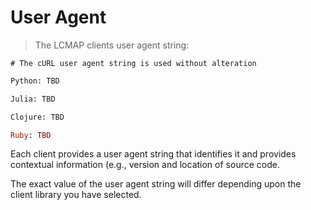 # User Agent

> The LCMAP clients user agent string:

```shell
# The cURL user agent string is used without alteration
```

```python
Python: TBD
```

```vb
Julia: TBD
```

```clojure
Clojure: TBD
```

```ruby
Ruby: TBD
```

Each client provides a user agent string that identifies it and provides contextual information (e.g., version and location of source code.

The exact value of the user agent string will differ depending upon the client library you have selected.
